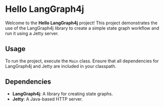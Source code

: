 # Hello LangGraph4j

Welcome to the **Hello LangGraph4j** project! This project demonstrates the use of the LangGraph4j library to create a simple state graph workflow and run it using a Jetty server.

## Usage

To run the project, execute the `Main` class. Ensure that all dependencies for LangGraph4j and Jetty are included in your classpath.

## Dependencies

- **LangGraph4j**: A library for creating state graphs.
- **Jetty**: A Java-based HTTP server.



